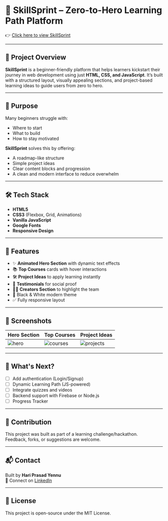 # 🚀 SkillSprint – Zero-to-Hero Learning Path Platform


👉 [Click here to view SkillSprint](https://hariyennu.github.io/SkillSprint/)

---

## 🧠 Project Overview

**SkillSprint** is a beginner-friendly platform that helps learners kickstart their journey in web development using just **HTML, CSS, and JavaScript**. It’s built with a structured layout, visually appealing sections, and project-based learning ideas to guide users from zero to hero.

---

## 🎯 Purpose

Many beginners struggle with:
- Where to start
- What to build
- How to stay motivated

**SkillSprint** solves this by offering:
- A roadmap-like structure
- Simple project ideas
- Clear content blocks and progression
- A clean and modern interface to reduce overwhelm

---

## 🛠️ Tech Stack

- **HTML5**
- **CSS3** (Flexbox, Grid, Animations)
- **Vanilla JavaScript**
- **Google Fonts**
- **Responsive Design**

---

## 🌟 Features

- ✨ **Animated Hero Section** with dynamic text effects  
- 📚 **Top Courses** cards with hover interactions  
- 🛠️ **Project Ideas** to apply learning instantly  
- 👥 **Testimonials** for social proof  
- 🧑‍💻 **Creators Section** to highlight the team  
- 🎨 Black & White modern theme  
- ✅ Fully responsive layout

---

## 📸 Screenshots

| Hero Section | Top Courses | Project Ideas |
|--------------|-------------|---------------|
| ![hero](https://raw.githubusercontent.com/hariyennu/SkillSprint/main/screens/hero.png) | ![courses](https://raw.githubusercontent.com/hariyennu/SkillSprint/main/screens/courses.png) | ![projects](https://raw.githubusercontent.com/hariyennu/SkillSprint/main/screens/projects.png) |

---

## 🔮 What's Next?

- [ ] Add authentication (Login/Signup)
- [ ] Dynamic Learning Path (JS-powered)
- [ ] Integrate quizzes and videos
- [ ] Backend support with Firebase or Node.js
- [ ] Progress Tracker

---

## 🤝 Contribution

This project was built as part of a learning challenge/hackathon.  
Feedback, forks, or suggestions are welcome.

---

## 📬 Contact

Built by **Hari Prasad Yennu**  
📧 Connect on [LinkedIn](https://www.linkedin.com/in/hariyennu)

---

## 📄 License

This project is open-source under the MIT License.
